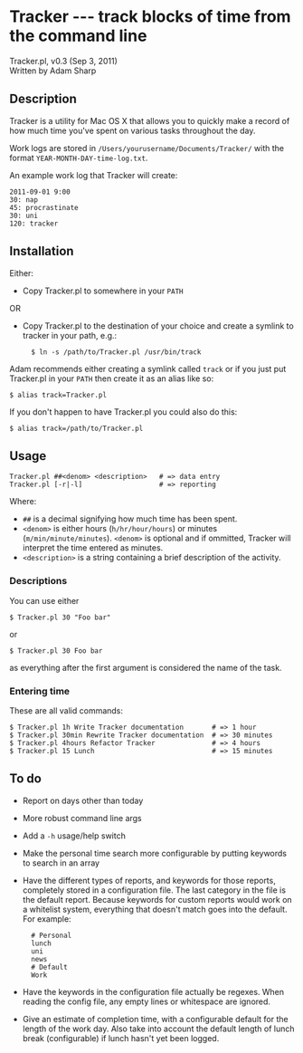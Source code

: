 # Tracker --- track blocks of time from the command line

Tracker.pl, v0.3 (Sep 3, 2011)  
Written by Adam Sharp  

## Description

Tracker is a utility for Mac OS X that allows you to quickly make a record of
how much time you've spent on various tasks throughout the day.

Work logs are stored in `/Users/yourusername/Documents/Tracker/` with the format
`YEAR-MONTH-DAY-time-log.txt`.

An example work log that Tracker will create:

    2011-09-01 9:00
    30: nap
    45: procrastinate
    30: uni
    120: tracker

## Installation

Either:

- Copy Tracker.pl to somewhere in your `PATH`

OR

- Copy Tracker.pl to the destination of your choice and create a symlink to
  tracker in your path, e.g.:

        $ ln -s /path/to/Tracker.pl /usr/bin/track

Adam recommends either creating a symlink called `track` or if you just put
Tracker.pl in your `PATH` then create it as an alias like so:

    $ alias track=Tracker.pl

If you don't happen to have Tracker.pl you could also do this:

    $ alias track=/path/to/Tracker.pl

## Usage

    Tracker.pl ##<denom> <description>   # => data entry
    Tracker.pl [-r|-l]                   # => reporting

Where:

- `##` is a decimal signifying how much time has been spent.
- `<denom>` is either hours (`h/hr/hour/hours`) or minutes
  (`m/min/minute/minutes`). `<denom>` is optional and if ommitted, Tracker
  will interpret the time entered as minutes.
- `<description>` is a string containing a brief description of the activity.

### Descriptions

You can use either

    $ Tracker.pl 30 "Foo bar"
    
or

    $ Tracker.pl 30 Foo bar

as everything after the first argument is considered the name of the task.

### Entering time

These are all valid commands:

    $ Tracker.pl 1h Write Tracker documentation       # => 1 hour
    $ Tracker.pl 30min Rewrite Tracker documentation  # => 30 minutes
    $ Tracker.pl 4hours Refactor Tracker              # => 4 hours
    $ Tracker.pl 15 Lunch                             # => 15 minutes

## To do

- Report on days other than today
- More robust command line args
- Add a `-h` usage/help switch
- Make the personal time search more configurable by putting keywords to
  search in an array
- Have the different types of reports, and keywords for those reports,
  completely stored in a configuration file. The last category in the
  file is the default report. Because keywords for custom reports would
  work on a whitelist system, everything that doesn't match goes into
  the default. For example:

        # Personal
        lunch
        uni
        news
        # Default
        Work

- Have the keywords in the configuration file actually be regexes. When
  reading the config file, any empty lines or whitespace are ignored.
- Give an estimate of completion time, with a configurable default for
  the length of the work day. Also take into account the default length
  of lunch break (configurable) if lunch hasn't yet been logged.
